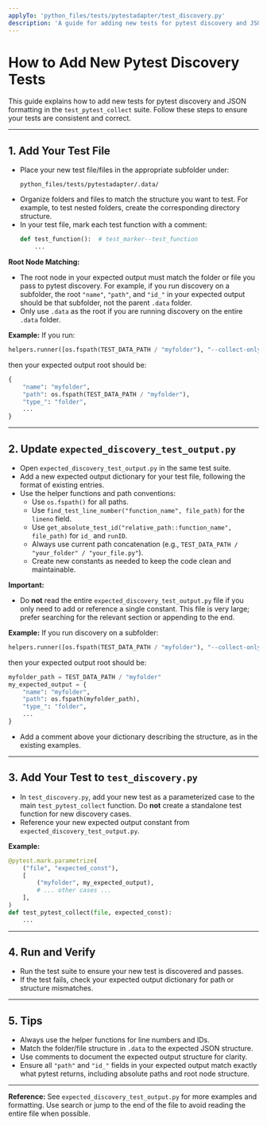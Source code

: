```yaml
---
applyTo: 'python_files/tests/pytestadapter/test_discovery.py'
description: 'A guide for adding new tests for pytest discovery and JSON formatting in the test_pytest_collect suite.'
---
```


# How to Add New Pytest Discovery Tests

This guide explains how to add new tests for pytest discovery and JSON formatting in the `test_pytest_collect` suite. Follow these steps to ensure your tests are consistent and correct.

---

## 1. Add Your Test File

-   Place your new test file/files in the appropriate subfolder under:
    ```
    python_files/tests/pytestadapter/.data/
    ```
-   Organize folders and files to match the structure you want to test. For example, to test nested folders, create the corresponding directory structure.
-   In your test file, mark each test function with a comment:
    ```python
    def test_function():  # test_marker--test_function
        ...
    ```

**Root Node Matching:**

-   The root node in your expected output must match the folder or file you pass to pytest discovery. For example, if you run discovery on a subfolder, the root `"name"`, `"path"`, and `"id_"` in your expected output should be that subfolder, not the parent `.data` folder.
-   Only use `.data` as the root if you are running discovery on the entire `.data` folder.

**Example:**
If you run:

```python
helpers.runner([os.fspath(TEST_DATA_PATH / "myfolder"), "--collect-only"])
```

then your expected output root should be:

```python
{
    "name": "myfolder",
    "path": os.fspath(TEST_DATA_PATH / "myfolder"),
    "type_": "folder",
    ...
}
```

---

## 2. Update `expected_discovery_test_output.py`

-   Open `expected_discovery_test_output.py` in the same test suite.
-   Add a new expected output dictionary for your test file, following the format of existing entries.
-   Use the helper functions and path conventions:
    -   Use `os.fspath()` for all paths.
    -   Use `find_test_line_number("function_name", file_path)` for the `lineno` field.
    -   Use `get_absolute_test_id("relative_path::function_name", file_path)` for `id_` and `runID`.
    -   Always use current path concatenation (e.g., `TEST_DATA_PATH / "your_folder" / "your_file.py"`).
    -   Create new constants as needed to keep the code clean and maintainable.

**Important:**

-   Do **not** read the entire `expected_discovery_test_output.py` file if you only need to add or reference a single constant. This file is very large; prefer searching for the relevant section or appending to the end.

**Example:**
If you run discovery on a subfolder:

```python
helpers.runner([os.fspath(TEST_DATA_PATH / "myfolder"), "--collect-only"])
```

then your expected output root should be:

```python
myfolder_path = TEST_DATA_PATH / "myfolder"
my_expected_output = {
    "name": "myfolder",
    "path": os.fspath(myfolder_path),
    "type_": "folder",
    ...
}
```

-   Add a comment above your dictionary describing the structure, as in the existing examples.

---

## 3. Add Your Test to `test_discovery.py`

-   In `test_discovery.py`, add your new test as a parameterized case to the main `test_pytest_collect` function. Do **not** create a standalone test function for new discovery cases.
-   Reference your new expected output constant from `expected_discovery_test_output.py`.

**Example:**

```python
@pytest.mark.parametrize(
    ("file", "expected_const"),
    [
        ("myfolder", my_expected_output),
        # ... other cases ...
    ],
)
def test_pytest_collect(file, expected_const):
    ...
```

---

## 4. Run and Verify

-   Run the test suite to ensure your new test is discovered and passes.
-   If the test fails, check your expected output dictionary for path or structure mismatches.

---

## 5. Tips

-   Always use the helper functions for line numbers and IDs.
-   Match the folder/file structure in `.data` to the expected JSON structure.
-   Use comments to document the expected output structure for clarity.
-   Ensure all `"path"` and `"id_"` fields in your expected output match exactly what pytest returns, including absolute paths and root node structure.

---

**Reference:**
See `expected_discovery_test_output.py` for more examples and formatting. Use search or jump to the end of the file to avoid reading the entire file when possible.
